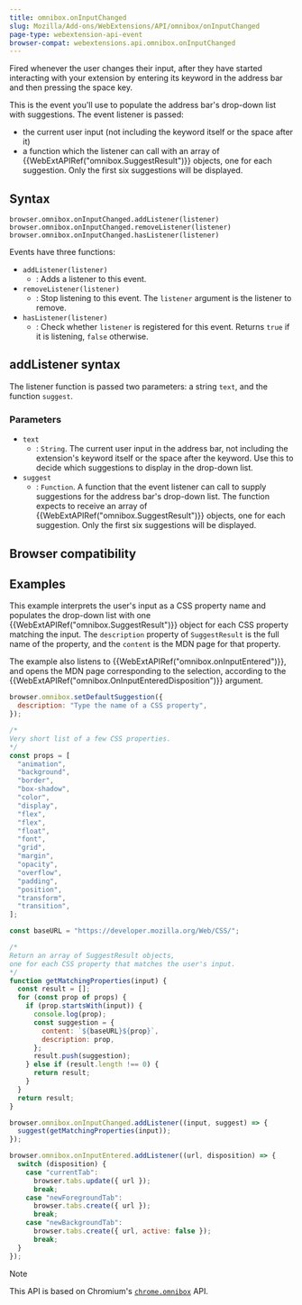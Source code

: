 ```yaml
---
title: omnibox.onInputChanged
slug: Mozilla/Add-ons/WebExtensions/API/omnibox/onInputChanged
page-type: webextension-api-event
browser-compat: webextensions.api.omnibox.onInputChanged
---
```




Fired whenever the user changes their input, after they have started interacting with your extension by entering its keyword in the address bar and then pressing the space key.

This is the event you'll use to populate the address bar's drop-down list with suggestions. The event listener is passed:

- the current user input (not including the keyword itself or the space after it)
- a function which the listener can call with an array of {{WebExtAPIRef("omnibox.SuggestResult")}} objects, one for each suggestion. Only the first six suggestions will be displayed.

## Syntax

```js-nolint
browser.omnibox.onInputChanged.addListener(listener)
browser.omnibox.onInputChanged.removeListener(listener)
browser.omnibox.onInputChanged.hasListener(listener)
```

Events have three functions:

- `addListener(listener)`
  - : Adds a listener to this event.
- `removeListener(listener)`
  - : Stop listening to this event. The `listener` argument is the listener to remove.
- `hasListener(listener)`
  - : Check whether `listener` is registered for this event. Returns `true` if it is listening, `false` otherwise.

## addListener syntax

The listener function is passed two parameters: a string `text`, and the function `suggest`.

### Parameters

- `text`
  - : `String`. The current user input in the address bar, not including the extension's keyword itself or the space after the keyword. Use this to decide which suggestions to display in the drop-down list.
- `suggest`
  - : `Function`. A function that the event listener can call to supply suggestions for the address bar's drop-down list. The function expects to receive an array of {{WebExtAPIRef("omnibox.SuggestResult")}} objects, one for each suggestion. Only the first six suggestions will be displayed.

## Browser compatibility



## Examples

This example interprets the user's input as a CSS property name and populates the drop-down list with one {{WebExtAPIRef("omnibox.SuggestResult")}} object for each CSS property matching the input. The `description` property of `SuggestResult` is the full name of the property, and the `content` is the MDN page for that property.

The example also listens to {{WebExtAPIRef("omnibox.onInputEntered")}}, and opens the MDN page corresponding to the selection, according to the {{WebExtAPIRef("omnibox.OnInputEnteredDisposition")}} argument.

```js
browser.omnibox.setDefaultSuggestion({
  description: "Type the name of a CSS property",
});

/*
Very short list of a few CSS properties.
*/
const props = [
  "animation",
  "background",
  "border",
  "box-shadow",
  "color",
  "display",
  "flex",
  "flex",
  "float",
  "font",
  "grid",
  "margin",
  "opacity",
  "overflow",
  "padding",
  "position",
  "transform",
  "transition",
];

const baseURL = "https://developer.mozilla.org/Web/CSS/";

/*
Return an array of SuggestResult objects,
one for each CSS property that matches the user's input.
*/
function getMatchingProperties(input) {
  const result = [];
  for (const prop of props) {
    if (prop.startsWith(input)) {
      console.log(prop);
      const suggestion = {
        content: `${baseURL}${prop}`,
        description: prop,
      };
      result.push(suggestion);
    } else if (result.length !== 0) {
      return result;
    }
  }
  return result;
}

browser.omnibox.onInputChanged.addListener((input, suggest) => {
  suggest(getMatchingProperties(input));
});

browser.omnibox.onInputEntered.addListener((url, disposition) => {
  switch (disposition) {
    case "currentTab":
      browser.tabs.update({ url });
      break;
    case "newForegroundTab":
      browser.tabs.create({ url });
      break;
    case "newBackgroundTab":
      browser.tabs.create({ url, active: false });
      break;
  }
});
```



> [!NOTE]
> This API is based on Chromium's [`chrome.omnibox`](https://developer.chrome.com/docs/extensions/reference/api/omnibox) API.
